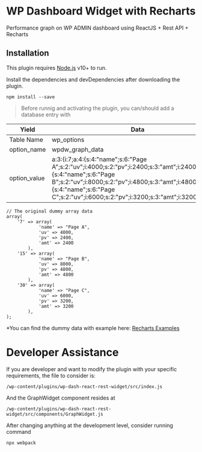 # WP Dashboard Widget with Recharts
Performance graph on WP ADMIN dashboard using ReactJS + Rest API + Recharts

## Installation

This plugin requires [Node.js](https://nodejs.org/) v10+ to run.

Install the dependencies and devDependencies after downloading the plugin.

```
npm install --save
```
> Before runnig and activating the plugin,
> you can/should add a database entry with

| Yield | Data |
| ------ | ------ |
| Table Name | wp_options |
| option_name | wpdw_graph_data |
| option_value | a:3:{i:7;a:4:{s:4:"name";s:6:"Page A";s:2:"uv";i:4000;s:2:"pv";i:2400;s:3:"amt";i:2400;}i:15;a:4:{s:4:"name";s:6:"Page B";s:2:"uv";i:8000;s:2:"pv";i:4800;s:3:"amt";i:4800;}i:30;a:4:{s:4:"name";s:6:"Page C";s:2:"uv";i:6000;s:2:"pv";i:3200;s:3:"amt";i:3200;}} |

```
// The original dummy array data
array(
    '7' => array(
            'name' => "Page A",
            'uv' => 4000,
            'pv' => 2400,
            'amt' => 2400
        ),
    '15' => array(
            'name' => "Page B",
            'uv' => 8000,
            'pv' => 4800,
            'amt' => 4800
        ),
    '30' => array(
            'name' => "Page C",
            'uv' => 6000,
            'pv' => 3200,
            'amt' => 3200
        ),
);
```
*You can find the dummy data with example here: [Recharts Examples](https://recharts.org/en-US/examples)

# Developer Assistance
If you are developer and want to modify the plugin with your specific requirements, the file to consider is:
```
/wp-content/plugins/wp-dash-react-rest-widget/src/index.js
```
And the GraphWidget component resides at
```
/wp-content/plugins/wp-dash-react-rest-widget/src/components/GraphWidget.js
```
After changing anything at the development level, consider running command
```
npx webpack
```